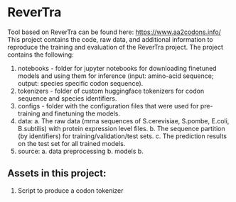 # ReverTra


Tool based on ReverTra can be found here: https://www.aa2codons.info/
This project contains the code, raw data, and additional information to reproduce the training and evaluation of the ReverTra project.
The project contains the following:
1. notebooks - folder for jupyter notebooks for downloading finetuned models and using them for inference (input: amino-acid sequence; output: species specific codon sequence).
2. tokenizers - folder of custom huggingface tokenizers for codon sequence and species identifiers.
3. configs - folder with the configuration files that were used for pre-training and finetuning the models.
4. data:
   a. The raw data (mrna sequences of S.cerevisiae, S.pombe, E.coli, B.subtilis) with protein expression level files.
   b. The sequence partition (by identifiers) for training/validation/test sets.
   c. The prediction results on the test set for all trained models.
5. source:
   a. data preprocessing
   b. models
   b. 
## Assets in this project:
1. Script to produce a codon tokenizer
